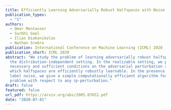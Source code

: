 ```yaml
---
title: Efficiently Learning Adversarially Robust Halfspaces with Noise
publication_types:
  - "1"
authors:
  - Omar Montasser
  - Surbhi Goel
  - Ilias Diakonikolas
  - Nathan Srebro
publication: International Conference on Machine Learning (ICML) 2020
publication_short: ICML 2020
abstract: "We study the problem of learning adversarially robust halfspaces in
  the distribution-independent setting. In the realizable setting, we provide
  necessary and sufficient conditions on the adversarial perturbation sets under
  which halfspaces are efficiently robustly learnable. In the presence of random
  label noise, we give a simple computationally efficient algorithm for this
  problem with respect to any ℓp-perturbation."
draft: false
featured: false
url_pdf: https://arxiv.org/abs/2005.07652.pdf
date: "2020-07-01"
---
```

